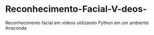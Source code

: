 # Reconhecimento-Facial-V-deos-
Reconhecimento facial em vídeos utilizando Python em um ambiente Anaconda
